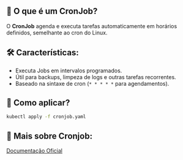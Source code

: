 ## 📌 O que é um CronJob?
O **CronJob** agenda e executa tarefas automaticamente em horários definidos, semelhante ao cron do Linux.

## 🛠 Características:
- Executa Jobs em intervalos programados.
- Útil para backups, limpeza de logs e outras tarefas recorrentes.
- Baseado na sintaxe de cron (`* * * * *` para agendamentos).

## 🚀 Como aplicar?
```sh
kubectl apply -f cronjob.yaml
```

## 📖 Mais sobre Cronjob:
[Documentação Oficial](https://kubernetes.io/docs/concepts/workloads/controllers/cron-jobs/)